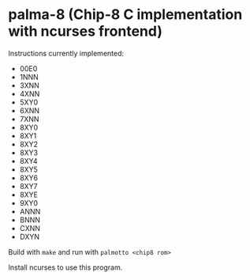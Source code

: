 # palma-8 (Chip-8 C implementation with ncurses frontend)


Instructions currently implemented:
- 00E0
- 1NNN
- 3XNN
- 4XNN
- 5XY0
- 6XNN
- 7XNN
- 8XY0
- 8XY1
- 8XY2
- 8XY3
- 8XY4
- 8XY5
- 8XY6
- 8XY7
- 8XYE
- 9XY0
- ANNN
- BNNN
- CXNN
- DXYN

Build with `make` and run with `palmotto <chip8 rom>`

Install ncurses to use this program.
